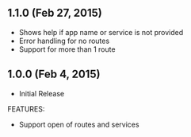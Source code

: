 ## 1.1.0 (Feb 27, 2015)

 * Shows help if app name or service is not provided
 * Error handling for no routes
 * Support for more than 1 route

## 1.0.0 (Feb 4, 2015)

 * Initial Release

FEATURES:

 * Support open of routes and services
